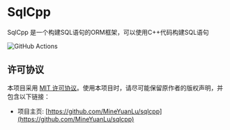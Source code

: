 # SqlCpp
SqlCpp 是一个构建SQL语句的ORM框架，可以使用C++代码构建SQL语句

![GitHub Actions](https://github.com/MineYuanlu/sqlcpp/actions/workflows/cmake-build-test.yml/badge.svg)

## 许可协议

本项目采用 [MIT 许可协议](LICENSE)。使用本项目时，请尽可能保留原作者的版权声明，并包含以下链接：
- 项目主页: [https://github.com/MineYuanLu/sqlcpp](https://github.com/MineYuanLu/sqlcpp)
